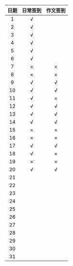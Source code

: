 | 日期 | 日常签到 | 作文签到 |
| :--: | :------: | :------: |
|  1   |    √     |          |
|  2   |    √     |          |
|  3   |    √     |          |
|  4   |    √     |          |
|  5   |    √     |          |
|  6   |    √     |          |
|  7   |    ×     |    ×     |
|  8   |    ×     |    ×     |
|  9   |    √     |    √     |
|  10  |    √     |    √     |
|  11  |    √     |    ×     |
|  12  |    √     |    √     |
|  13  |    √     |    √     |
|  14  |    √     |    √     |
|  15  |    ×     |    ×     |
|  16  |    ×     |    ×     |
|  17  |    √     |    √     |
|  18  |    √     |    ×     |
|  19  |    ×     |    ×     |
|  20  |    √     |    √     |
|  21  |          |          |
|  22  |          |          |
|  23  |          |          |
|  24  |          |          |
|  25  |          |          |
|  26  |          |          |
|  27  |          |          |
|  28  |          |          |
|  29  |          |          |
|  30  |          |          |
|  31  |          |          |
